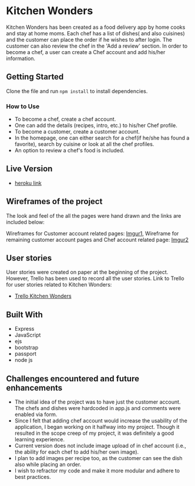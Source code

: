 # Kitchen Wonders
Kitchen Wonders has been created as a food delivery app by home cooks and stay at home moms. Each chef has a list of dishes( and also cuisines) and the customer can place the order if he wishes to after login. The customer can also review the chef in the 'Add a review' section. In order to become a chef, a user can create a Chef account and add his/her information.

## Getting Started
Clone the file and run `npm install` to install dependencies.

### How to Use
* To become a chef, create a chef account.
* One can add the details (recipes, intro, etc.) to his/her Chef profile.
* To become a customer, create a customer account.
* In the homepage, one can either search for a chef(if he/she has found a favorite), search by cuisine or look at all the chef profiles.
* An option to review a chef's food is included.
## Live Version

* [heroku link](https://ancient-chamber-26818.herokuapp.com/)

## Wireframes of the project
The look and feel of the all the pages were hand drawn and the links are included below:

Wireframes for Customer account related pages:
[Imgur1](http://i.imgur.com/HCxpsfM.jpg),
Wireframe for remaining customer account pages and Chef account related page:
[Imgur2](http://i.imgur.com/zJUwOir.jpg)

## User stories

User stories were created on paper at the beginning of the project. However, Trello has been used to record all the user stories. Link to Trello for user stories related to Kitchen Wonders:
* [Trello Kitchen Wonders](https://trello.com/b/gNNY1KYc/user-stories)
## Built With
* Express
* JavaScript
* ejs
* bootstrap
* passport
* node js

## Challenges encountered and future enhancements
* The initial idea of the project was to have just the customer account. The chefs and dishes were hardcoded in app.js and comments were enabled via form.
* Since I felt that adding chef account would increase the usability of the application, I began working on it halfway into my project. Though it resulted in the scope creep of my project, it was definitely a good learning experience.
* Current version does not include image upload of in chef account (i.e., the ability for each chef to add his/her own image).
* I plan to add images per recipe too, as the customer can see the dish also while placing an order.
* I wish to refractor my code and make it more modular and adhere to best practices.
